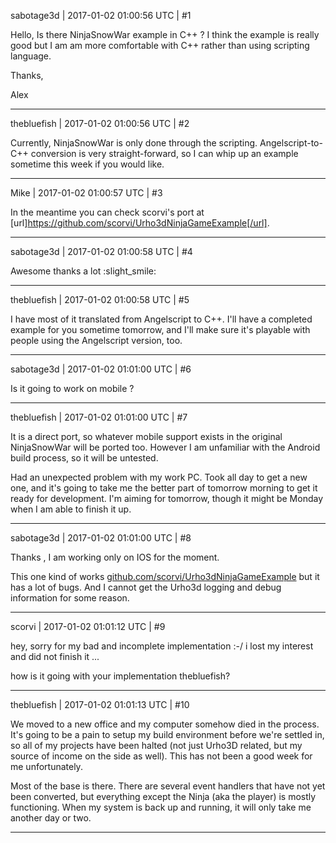 sabotage3d | 2017-01-02 01:00:56 UTC | #1

Hello,
Is there NinjaSnowWar example in C++ ? 
I think the example is really good but I am am more comfortable with C++ rather than using scripting language. 

Thanks,

Alex

-------------------------

thebluefish | 2017-01-02 01:00:56 UTC | #2

Currently, NinjaSnowWar is only done through the scripting. Angelscript-to-C++ conversion is very straight-forward, so I can whip up an example sometime this week if you would like.

-------------------------

Mike | 2017-01-02 01:00:57 UTC | #3

In the meantime you can check scorvi's port at [url]https://github.com/scorvi/Urho3dNinjaGameExample[/url].

-------------------------

sabotage3d | 2017-01-02 01:00:58 UTC | #4

Awesome thanks a lot :slight_smile:

-------------------------

thebluefish | 2017-01-02 01:00:58 UTC | #5

I have most of it translated from Angelscript to C++. I'll have a completed example for you sometime tomorrow, and I'll make sure it's playable with people using the Angelscript version, too.

-------------------------

sabotage3d | 2017-01-02 01:01:00 UTC | #6

Is it going to work on mobile ?

-------------------------

thebluefish | 2017-01-02 01:01:00 UTC | #7

It is a direct port, so whatever mobile support exists in the original NinjaSnowWar will be ported too. However I am unfamiliar with the Android build process, so it will be untested.

Had an unexpected problem with my work PC. Took all day to get a new one, and it's going to take me the better part of tomorrow morning to get it ready for development. I'm aiming for tomorrow, though it might be Monday when I am able to finish it up.

-------------------------

sabotage3d | 2017-01-02 01:01:00 UTC | #8

Thanks , I am working only on IOS for the moment.

This one kind of works [github.com/scorvi/Urho3dNinjaGameExample](https://github.com/scorvi/Urho3dNinjaGameExample) but it has a lot of bugs.
And I cannot get the Urho3d logging and debug information for some reason.

-------------------------

scorvi | 2017-01-02 01:01:12 UTC | #9

hey, 
sorry for my bad and incomplete implementation :-/ i lost my interest and did not finish it ... 

how is it going with your implementation thebluefish?

-------------------------

thebluefish | 2017-01-02 01:01:13 UTC | #10

We moved to a new office and my computer somehow died in the process. It's going to be a pain to setup my build environment before we're settled in, so all of my projects have been halted (not just Urho3D related, but my source of income on the side as well). This has not been a good week for me unfortunately.

Most of the base is there. There are several event handlers that have not yet been converted, but everything except the Ninja (aka the player) is mostly functioning. When my system is back up and running, it will only take me another day or two.

-------------------------

